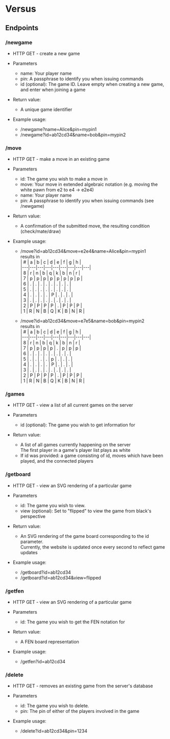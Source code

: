 # Versus

## Endpoints

### /newgame
* HTTP GET - create a new game
* Parameters
    * name: Your player name
    * pin: A passphrase to identify you when issuing commands
    * id (optional): The game ID. Leave empty when creating a new game, and enter when joining a game

* Return value:
    * A unique game identifier

* Example usage:
    * /newgame?name=Alice&pin=mypin1        
    * /newgame?id=ab12cd34&name=bob&pin=mypin2  
        
### /move
* HTTP GET - make a move in an existing game
* Parameters
    * id: The game you wish to make a move in
    * move: Your move in extended algebraic notation (e.g. moving the white pawn from e2 to e4 -> e2e4)
    * name: Your player name
    * pin: A passphrase to identify you when issuing commands (see /newgame)

* Return value:
    * A confirmation of the submitted move, the resulting condition (check/mate/draw)

* Example usage:
    * /move?id=ab12cd34&move=e2e4&name=Alice&pin=mypin1  
        results in  
        | # | a | b | c | d | e | f | g | h |  
        |---|---|---|---|---|---|---|---|---|  
        | 8 | r | n | b | q | k | b | n | r |  
        | 7 | p | p | p | p | p | p | p | p |  
        | 6 | . | . | . | . | . | . | . | . |  
        | 5 | . | . | . | . | . | . | . | . |  
        | 4 | . | . | . | . | P | . | . | . |  
        | 3 | . | . | . | . | . | . | . | . |  
        | 2 | P | P | P | P | . | P | P | P |  
        | 1 | R | N | B | Q | K | B | N | R |
        
    * /move?id=ab12cd34&move=e7e5&name=bob&pin=mypin2  
        results in  
        | # | a | b | c | d | e | f | g | h |  
        |---|---|---|---|---|---|---|---|---|  
        | 8 | r | n | b | q | k | b | n | r |  
        | 7 | p | p | p | p | . | p | p | p |  
        | 6 | . | . | . | . | . | . | . | . |  
        | 5 | . | . | . | . | p | . | . | . |  
        | 4 | . | . | . | . | P | . | . | . |  
        | 3 | . | . | . | . | . | . | . | . |  
        | 2 | P | P | P | P | . | P | P | P |  
        | 1 | R | N | B | Q | K | B | N | R |
        
        
### /games
* HTTP GET - view a list of all current games on the server
* Parameters
    * id (optional): The game you wish to get information for

* Return value:
    * A list of all games currently happening on the server  
      The first player in a game's player list plays as white
    * If id was provided: a game consisting of id, moves which have been played, and the connected players
      
### /getboard
* HTTP GET - view an SVG rendering of a particular game
* Parameters
    * id: The game you wish to view.
    * view (optional): Set to "flipped" to view the game from black's perspective
    
* Return value:
    * An SVG rendering of the game board corresponding to the id parameter.  
      Currently, the website is updated once every second to reflect game updates  
    
* Example usage:
    * /getboard?id=ab12cd34
    * /getboard?id=ab12cd34&view=flipped
    

### /getfen
* HTTP GET - view an SVG rendering of a particular game
* Parameters
    * id: The game you wish to get the FEN notation for

* Return value:
    * A FEN board representation
    
* Example usage:
    * /getfen?id=ab12cd34

### /delete
* HTTP GET - removes an existing game from the server's database
* Parameters
    * id: The game you wish to delete.
    * pin: The pin of either of the players involved in the game
    
* Example usage:
    * /delete?id=ab12cd34&pin=1234
